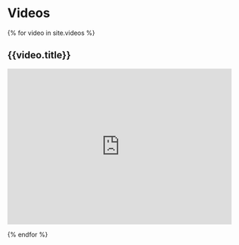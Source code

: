 # Videos

{% for video in site.videos %}

## {{video.title}}

<iframe class="media" src="https://www.youtube.com/embed/{{video.id}}" title="{{video.title}}" width="100%" height="350" style="max-width: 600px;outline: none" allow="encrypted-media; picture-in-picture" frameborder="0" allowfullscreen=""></iframe>

{% endfor %}
